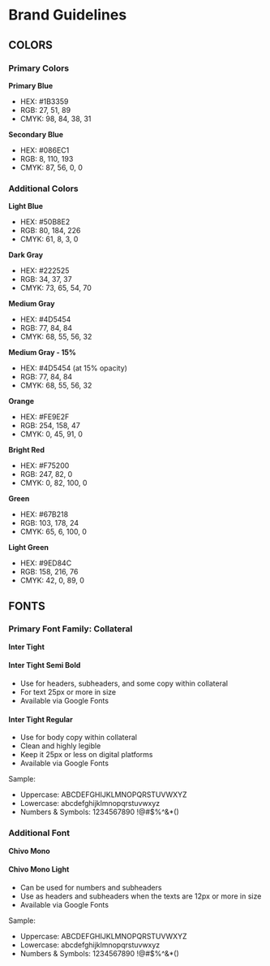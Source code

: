 # Brand Guidelines

## COLORS

### Primary Colors

**Primary Blue**
- HEX: #1B3359
- RGB: 27, 51, 89
- CMYK: 98, 84, 38, 31

**Secondary Blue**
- HEX: #086EC1
- RGB: 8, 110, 193
- CMYK: 87, 56, 0, 0

### Additional Colors

**Light Blue**
- HEX: #50B8E2
- RGB: 80, 184, 226
- CMYK: 61, 8, 3, 0

**Dark Gray**
- HEX: #222525
- RGB: 34, 37, 37
- CMYK: 73, 65, 54, 70

**Medium Gray**
- HEX: #4D5454
- RGB: 77, 84, 84
- CMYK: 68, 55, 56, 32

**Medium Gray - 15%**
- HEX: #4D5454 (at 15% opacity)
- RGB: 77, 84, 84
- CMYK: 68, 55, 56, 32

**Orange**
- HEX: #FE9E2F
- RGB: 254, 158, 47
- CMYK: 0, 45, 91, 0

**Bright Red**
- HEX: #F75200
- RGB: 247, 82, 0
- CMYK: 0, 82, 100, 0

**Green**
- HEX: #67B218
- RGB: 103, 178, 24
- CMYK: 65, 6, 100, 0

**Light Green**
- HEX: #9ED84C
- RGB: 158, 216, 76
- CMYK: 42, 0, 89, 0

## FONTS

### Primary Font Family: Collateral

**Inter Tight**

#### Inter Tight Semi Bold
- Use for headers, subheaders, and some copy within collateral
- For text 25px or more in size
- Available via Google Fonts

#### Inter Tight Regular
- Use for body copy within collateral
- Clean and highly legible
- Keep it 25px or less on digital platforms
- Available via Google Fonts

Sample:
- Uppercase: ABCDEFGHIJKLMNOPQRSTUVWXYZ
- Lowercase: abcdefghijklmnopqrstuvwxyz
- Numbers & Symbols: 1234567890 !@#$%^&*()

### Additional Font

**Chivo Mono**

#### Chivo Mono Light
- Can be used for numbers and subheaders
- Use as headers and subheaders when the texts are 12px or more in size
- Available via Google Fonts

Sample:
- Uppercase: ABCDEFGHIJKLMNOPQRSTUVWXYZ
- Lowercase: abcdefghijklmnopqrstuvwxyz
- Numbers & Symbols: 1234567890 !@#$%^&*()